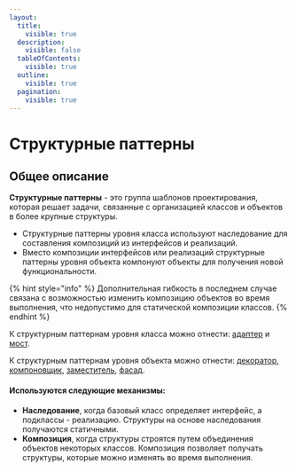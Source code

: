 ```yaml
---
layout:
  title:
    visible: true
  description:
    visible: false
  tableOfContents:
    visible: true
  outline:
    visible: true
  pagination:
    visible: true
---
```


# Структурные паттерны

## Общее описание

**Структурные паттерны** - это группа шаблонов проектирования, которая решает задачи, связанные с организацией классов и объектов в более крупные структуры.

* Структурные паттерны уровня класса используют наследование для составления композиций из интерфейсов и реализаций.
* Вместо композиции интерфейсов или реализаций структурные паттерны уровня объекта компонуют объекты для получения новой функциональности.

{% hint style="info" %}
Дополнительная гибкость в последнем случае  связана с возможностью изменить композицию объектов во время выполнения, что недопустимо для статической композиции классов.
{% endhint %}

К структурным паттернам уровня класса можно отнести: [адаптер](adapter/) и [мост](bridge.md).

К структурным паттернам уровня объекта можно отнести: [декоратор](dekorator.md), [компоновщик](composite.md), [заместитель](proxy.md), [фасад](facade.md).

#### Используются следующие механизмы:

* **Наследование**, когда базовый класс определяет интерфейс, а подклассы - реализацию. Структуры на основе наследования получаются статичными.
* **Композиция**, когда структуры строятся путем объединения объектов некоторых классов. Композиция позволяет получать структуры, которые можно изменять во время выполнения.
